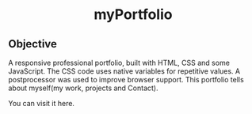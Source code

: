 <h1 align="center"> myPortfolio </h1>

## Objective
A responsive professional portfolio, built with HTML, CSS and some JavaScript. The CSS code uses native variables for repetitive values. A postprocessor was used to improve browser support. This portfolio tells about myself(my work, projects and Contact).

You can visit it here.
